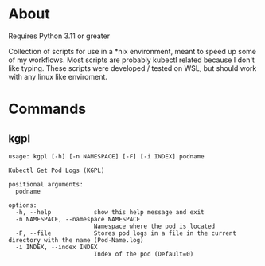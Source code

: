 # About

Requires Python 3.11 or greater

Collection of scripts for use in a *nix environment, meant to speed up some of my workflows. Most scripts are probably kubectl related because I don't like typing. These scripts were developed / tested on WSL, but should work with any linux like enviroment.

# Commands

## kgpl

```
usage: kgpl [-h] [-n NAMESPACE] [-F] [-i INDEX] podname

Kubectl Get Pod Logs (KGPL)

positional arguments:
  podname

options:
  -h, --help            show this help message and exit
  -n NAMESPACE, --namespace NAMESPACE
                        Namespace where the pod is located
  -F, --file            Stores pod logs in a file in the current directory with the name (Pod-Name.log)
  -i INDEX, --index INDEX
                        Index of the pod (Default=0)
```
